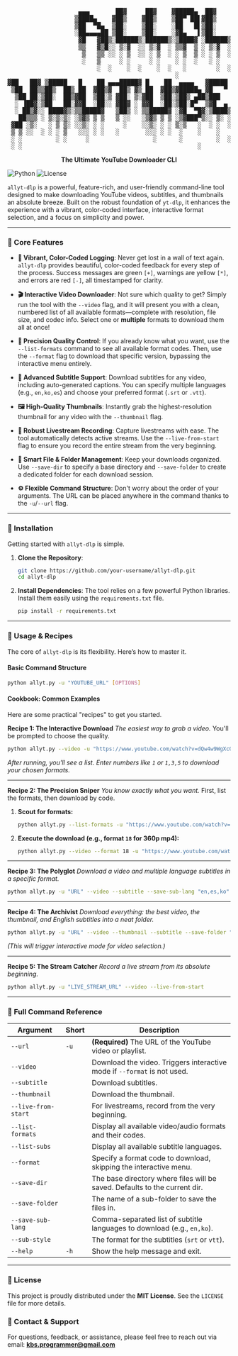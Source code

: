 <div align="center">

<pre>
                   ▄▄▄       ██▓     ██▓    ▓█████▄  ██▓                       
                  ▒████▄    ▓██▒    ▓██▒    ▒██▀ ██▌▓██▒                       
                  ▒██  ▀█▄  ▒██░    ▒██░    ░██   █▌▒██░                       
                  ░██▄▄▄▄██ ▒██░    ▒██░    ░▓█▄   ▌▒██░                       
                   ▓█   ▓██▒░██████▒░██████▒░▒████▓ ░██████▒                   
                   ▒▒   ▓▒█░░ ▒░▓  ░░ ▒░▓  ░ ▒▒▓  ▒ ░ ▒░▓  ░                   
                    ▒   ▒▒ ░░ ░ ▒  ░░ ░ ▒  ░ ░ ▒  ▒ ░ ░ ▒  ░                   
                    ░   ▒     ░ ░     ░ ░    ░ ░  ░   ░ ░                      
                        ░  ░    ░  ░    ░  ░   ░        ░  ░                   
                                             ░                                 
▓██   ██▓ ▒█████   █    ██ ▄▄▄█████▓ █    ██  ▄▄▄▄   ▓█████    ▓█████▄  ██▓    
 ▒██  ██▒▒██▒  ██▒ ██  ▓██▒▓  ██▒ ▓▒ ██  ▓██▒▓█████▄ ▓█   ▀    ▒██▀ ██▌▓██▒    
  ▒██ ██░▒██░  ██▒▓██  ▒██░▒ ▓██░ ▒░▓██  ▒██░▒██▒ ▄██▒███      ░██   █▌▒██░    
  ░ ▐██▓░▒██   ██░▓▓█  ░██░░ ▓██▓ ░ ▓▓█  ░██░▒██░█▀  ▒▓█  ▄    ░▓█▄   ▌▒██░    
  ░ ██▒▓░░ ████▓▒░▒▒█████▓   ▒██▒ ░ ▒▒█████▓ ░▓█  ▀█▓░▒████▒   ░▒████▓ ░██████▒
   ██▒▒▒ ░ ▒░▒░▒░ ░▒▓▒ ▒ ▒   ▒ ░░   ░▒▓▒ ▒ ▒ ░▒▓███▀▒░░ ▒░ ░    ▒▒▓  ▒ ░ ▒░▓  ░
 ▓██ ░▒░   ░ ▒ ▒░ ░░▒░ ░ ░     ░    ░░▒░ ░ ░ ▒░▒   ░  ░ ░  ░    ░ ▒  ▒ ░ ░ ▒  ░
 ▒ ▒ ░░  ░ ░ ░ ▒   ░░░ ░ ░   ░       ░░░ ░ ░  ░    ░    ░       ░ ░  ░   ░ ░   
 ░ ░         ░ ░     ░                 ░      ░         ░  ░      ░        ░  ░
 ░ ░                                               ░            ░              
</pre>

**The Ultimate YouTube Downloader CLI**

</div>

![Python](https://img.shields.io/badge/Python-3.7%2B-blue.svg?style=for-the-badge&logo=python)
![License](https://img.shields.io/badge/License-MIT-green.svg?style=for-the-badge)

`allyt-dlp` is a powerful, feature-rich, and user-friendly command-line tool designed to make downloading YouTube videos, subtitles, and thumbnails an absolute breeze. Built on the robust foundation of `yt-dlp`, it enhances the experience with a vibrant, color-coded interface, interactive format selection, and a focus on simplicity and power.

---

### 🌟 Core Features

-   **🎨 Vibrant, Color-Coded Logging**: Never get lost in a wall of text again. `allyt-dlp` provides beautiful, color-coded feedback for every step of the process. Success messages are green `[+]`, warnings are yellow `[*]`, and errors are red `[-]`, all timestamped for clarity.

-   **🎬 Interactive Video Downloader**: Not sure which quality to get? Simply run the tool with the `--video` flag, and it will present you with a clean, numbered list of all available formats—complete with resolution, file size, and codec info. Select one or **multiple** formats to download them all at once!

-   **🎯 Precision Quality Control**: If you already know what you want, use the `--list-formats` command to see all available format codes. Then, use the `--format` flag to download that specific version, bypassing the interactive menu entirely.

-   **📝 Advanced Subtitle Support**: Download subtitles for any video, including auto-generated captions. You can specify multiple languages (e.g., `en,ko,es`) and choose your preferred format (`.srt` or `.vtt`).

-   **🖼️ High-Quality Thumbnails**: Instantly grab the highest-resolution thumbnail for any video with the `--thumbnail` flag.

-   **📡 Robust Livestream Recording**: Capture livestreams with ease. The tool automatically detects active streams. Use the `--live-from-start` flag to ensure you record the entire stream from the very beginning.

-   **📂 Smart File & Folder Management**: Keep your downloads organized. Use `--save-dir` to specify a base directory and `--save-folder` to create a dedicated folder for each download session.

-   **⚙️ Flexible Command Structure**: Don't worry about the order of your arguments. The URL can be placed anywhere in the command thanks to the `-u`/`--url` flag.

---

### 🚀 Installation

Getting started with `allyt-dlp` is simple.

1.  **Clone the Repository**:
    ```bash
    git clone https://github.com/your-username/allyt-dlp.git
    cd allyt-dlp
    ```

2.  **Install Dependencies**:
    The tool relies on a few powerful Python libraries. Install them easily using the `requirements.txt` file.
    ```bash
    pip install -r requirements.txt
    ```

---

### 📖 Usage & Recipes

The core of `allyt-dlp` is its flexibility. Here’s how to master it.

#### Basic Command Structure

```bash
python allyt.py -u "YOUTUBE_URL" [OPTIONS]
```

#### **Cookbook: Common Examples**

Here are some practical "recipes" to get you started.

**Recipe 1: The Interactive Download**
*The easiest way to grab a video.* You'll be prompted to choose the quality.

```bash
python allyt.py --video -u "https://www.youtube.com/watch?v=dQw4w9WgXcQ"
```
*After running, you'll see a list. Enter numbers like `1` or `1,3,5` to download your chosen formats.*

---

**Recipe 2: The Precision Sniper**
*You know exactly what you want.* First, list the formats, then download by code.

1.  **Scout for formats:**
    ```bash
    python allyt.py --list-formats -u "https://www.youtube.com/watch?v=LXb3EKWsInQ"
    ```

2.  **Execute the download (e.g., format `18` for 360p mp4):**
    ```bash
    python allyt.py --video --format 18 -u "https://www.youtube.com/watch?v=LXb3EKWsInQ"
    ```

---

**Recipe 3: The Polyglot**
*Download a video and multiple language subtitles in a specific format.*

```bash
python allyt.py -u "URL" --video --subtitle --save-sub-lang "en,es,ko" --sub-style vtt --save-folder "Multi-Lang Video"
```

---

**Recipe 4: The Archivist**
*Download everything: the best video, the thumbnail, and English subtitles into a neat folder.*

```bash
python allyt.py -u "URL" --video --thumbnail --subtitle --save-folder "My Full Archive"
```
*(This will trigger interactive mode for video selection.)*

---

**Recipe 5: The Stream Catcher**
*Record a live stream from its absolute beginning.*

```bash
python allyt.py -u "LIVE_STREAM_URL" --video --live-from-start
```

---

### 🧰 Full Command Reference

| Argument              | Short | Description                                                                 |
| --------------------- | ----- | --------------------------------------------------------------------------- |
| `--url`               | `-u`  | **(Required)** The URL of the YouTube video or playlist.                    |
| `--video`             |       | Download the video. Triggers interactive mode if `--format` is not used.    |
| `--subtitle`          |       | Download subtitles.                                                         |
| `--thumbnail`         |       | Download the thumbnail.                                                     |
| `--live-from-start`   |       | For livestreams, record from the very beginning.                            |
| `--list-formats`      |       | Display all available video/audio formats and their codes.                  |
| `--list-subs`         |       | Display all available subtitle languages.                                   |
| `--format`            |       | Specify a format code to download, skipping the interactive menu.           |
| `--save-dir`          |       | The base directory where files will be saved. Defaults to the current dir.  |
| `--save-folder`       |       | The name of a sub-folder to save the files in.                              |
| `--save-sub-lang`     |       | Comma-separated list of subtitle languages to download (e.g., `en,ko`).     |
| `--sub-style`         |       | The format for the subtitles (`srt` or `vtt`).                              |
| `--help`              | `-h`  | Show the help message and exit.                                             |

---

### 📜 License

This project is proudly distributed under the **MIT License**. See the `LICENSE` file for more details.

### 📧 Contact & Support

For questions, feedback, or assistance, please feel free to reach out via email:
**[kbs.programmer@gmail.com](mailto:kbs.programmer@gmail.com)**
